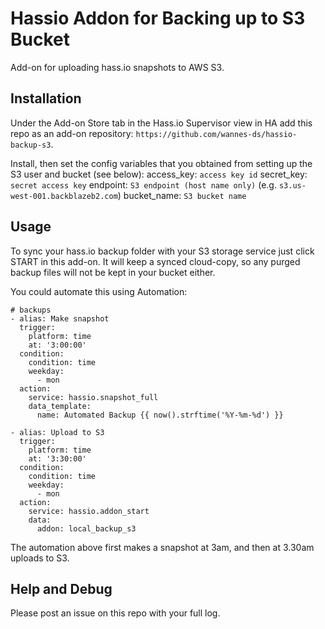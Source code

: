 # Hassio Addon for Backing up to S3 Bucket

Add-on for uploading hass.io snapshots to AWS S3.

## Installation

Under the Add-on Store tab in the Hass.io Supervisor view in HA add this repo as an add-on repository: `https://github.com/wannes-ds/hassio-backup-s3`.

Install, then set the config variables that you obtained from setting up the S3 user and bucket (see below):
access_key: `access key id`
secret_key: `secret access key`
endpoint: `S3 endpoint (host name only)` (e.g. `s3.us-west-001.backblazeb2.com`)
bucket_name: `S3 bucket name`

## Usage
To sync your hass.io backup folder with your S3 storage service just click START in this add-on. It will keep a synced cloud-copy, so any purged backup files will not be kept in your bucket either.

You could automate this using Automation:

```
# backups
- alias: Make snapshot
  trigger:
    platform: time
    at: '3:00:00'
  condition:
    condition: time
    weekday:
      - mon
  action:
    service: hassio.snapshot_full
    data_template:
      name: Automated Backup {{ now().strftime('%Y-%m-%d') }}

- alias: Upload to S3
  trigger:
    platform: time
    at: '3:30:00'
  condition:
    condition: time
    weekday:
      - mon
  action:
    service: hassio.addon_start
    data:
      addon: local_backup_s3
```
The automation above first makes a snapshot at 3am, and then at 3.30am uploads to S3.

## Help and Debug

Please post an issue on this repo with your full log.
